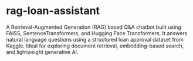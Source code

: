 # rag-loan-assistant
A Retrieval-Augmented Generation (RAG) based Q&amp;A chatbot built using FAISS, SentenceTransformers, and Hugging Face Transformers. It answers natural language questions using a structured loan approval dataset from Kaggle. Ideal for exploring document retrieval, embedding-based search, and lightweight generative AI.
